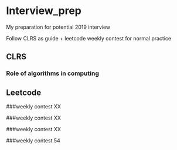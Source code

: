 # Interview_prep
My preparation for potential 2019 interview

Follow CLRS as guide + leetcode weekly contest for normal practice

## CLRS

### Role of algorithms in computing


## Leetcode

###weekly contest XX

###weekly contest XX

###weekly contest XX

###weekly contest 54
